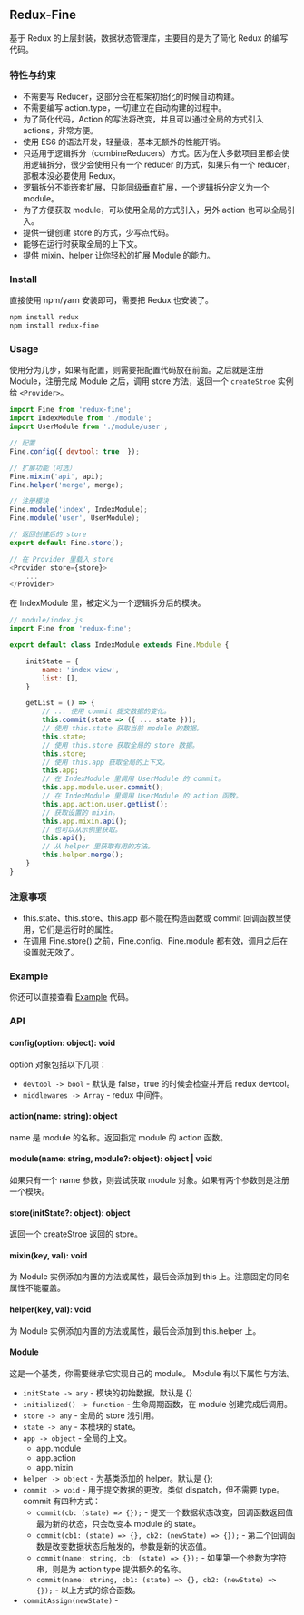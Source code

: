 
## Redux-Fine
基于 Redux 的上层封装，数据状态管理库，主要目的是为了简化 Redux 的编写代码。

### 特性与约束
- 不需要写 Reducer，这部分会在框架初始化的时候自动构建。
- 不需要编写 action.type，一切建立在自动构建的过程中。
- 为了简化代码，Action 的写法将改变，并且可以通过全局的方式引入 actions，非常方便。
- 使用 ES6 的语法开发，轻量级，基本无额外的性能开销。
- 只适用于逻辑拆分（combineReducers）方式。因为在大多数项目里都会使用逻辑拆分，很少会使用只有一个 reducer 的方式，如果只有一个 reducer，那根本没必要使用 Redux。
- 逻辑拆分不能嵌套扩展，只能同级垂直扩展，一个逻辑拆分定义为一个 module。
- 为了方便获取 module，可以使用全局的方式引入，另外 action 也可以全局引入。
- 提供一键创建 store 的方式，少写点代码。
- 能够在运行时获取全局的上下文。
- 提供 mixin、helper 让你轻松的扩展 Module 的能力。

### Install
直接使用 npm/yarn 安装即可，需要把 Redux 也安装了。

```bash
npm install redux
npm install redux-fine
```

### Usage
使用分为几步，如果有配置，则需要把配置代码放在前面。之后就是注册 Module，注册完成 Module 之后，调用 store 方法，返回一个 `createStroe` 实例给 `<Provider>`。

```js
import Fine from 'redux-fine';
import IndexModule from './module';
import UserModule from './module/user';

// 配置
Fine.config({ devtool: true  });

// 扩展功能（可选）
Fine.mixin('api', api);
Fine.helper('merge', merge);

// 注册模块
Fine.module('index', IndexModule);
Fine.module('user', UserModule);

// 返回创建后的 store
export default Fine.store();

// 在 Provider 里载入 store
<Provider store={store}>
    ...
</Provider>
```

在 IndexModule 里，被定义为一个逻辑拆分后的模块。

```js
// module/index.js
import Fine from 'redux-fine';

export default class IndexModule extends Fine.Module {

    initState = {
        name: 'index-view',
        list: [],
    }

    getList = () => {
        // ... 使用 commit 提交数据的变化。
        this.commit(state => ({ ... state }));
        // 使用 this.state 获取当前 module 的数据。
        this.state;
        // 使用 this.store 获取全局的 store 数据。
        this.store;
        // 使用 this.app 获取全局的上下文。
        this.app;
        // 在 IndexModule 里调用 UserModule 的 commit。
        this.app.module.user.commit();
        // 在 IndexModule 里调用 UserModule 的 action 函数。
        this.app.action.user.getList();
        // 获取设置的 mixin。
        this.app.mixin.api();
        // 也可以从示例里获取。
        this.api();
        // 从 helper 里获取有用的方法。
        this.helper.merge();
    }
}
```

### 注意事项

- this.state、this.store、this.app 都不能在构造函数或 commit 回调函数里使用，它们是运行时的属性。
- 在调用 Fine.store() 之前，Fine.config、Fine.module 都有效，调用之后在设置就无效了。

### Example
你还可以直接查看 [Example](https://github.com/Lizhooh/redux-fine/tree/master/example) 代码。

### API

#### config(option: object): void
option 对象包括以下几项：
- `devtool -> bool` - 默认是 false，true 的时候会检查并开启 redux devtool。
- `middlewares -> Array` - redux 中间件。

#### action(name: string): object
name 是 module 的名称。返回指定 module 的 action 函数。

#### module(name: string, module?: object): object | void
如果只有一个 name 参数，则尝试获取 module 对象。如果有两个参数则是注册一个模块。

#### store(initState?: object): object
返回一个 createStroe 返回的 store。

#### mixin(key, val): void
为 Module 实例添加内置的方法或属性，最后会添加到 this 上。注意固定的同名属性不能覆盖。

#### helper(key, val): void
为 Module 实例添加内置的方法或属性，最后会添加到 this.helper 上。

#### Module
这是一个基类，你需要继承它实现自己的 module。 Module 有以下属性与方法。
- `initState -> any` - 模块的初始数据，默认是 {}
- `initialized() -> function` - 生命周期函数，在 module 创建完成后调用。
- `store -> any` - 全局的 store 浅引用。
- `state -> any` - 本模块的 state。
- `app -> object` - 全局的上文。
    - app.module
    - app.action
    - app.mixin
- `helper -> object` - 为基类添加的 helper。默认是 {};
- `commit -> void` - 用于提交数据的更改。类似 dispatch，但不需要 type。
    commit 有四种方式：
    - `commit(cb: (state) => {});` - 提交一个数据状态改变，回调函数返回值最为新的状态，只会改变本 module 的 state。
    - `commit(cb1: (state) => {}, cb2: (newState) => {});` - 第二个回调函数是改变数据状态后触发的，参数是新的状态值。
    - `commit(name: string, cb: (state) => {});` - 如果第一个参数为字符串，则是为 action type 提供额外的名称。
    - `commit(name: string, cb1: (state) => {}, cb2: (newState) => {});` - 以上方式的综合函数。
- `commitAssign(newState)` -

